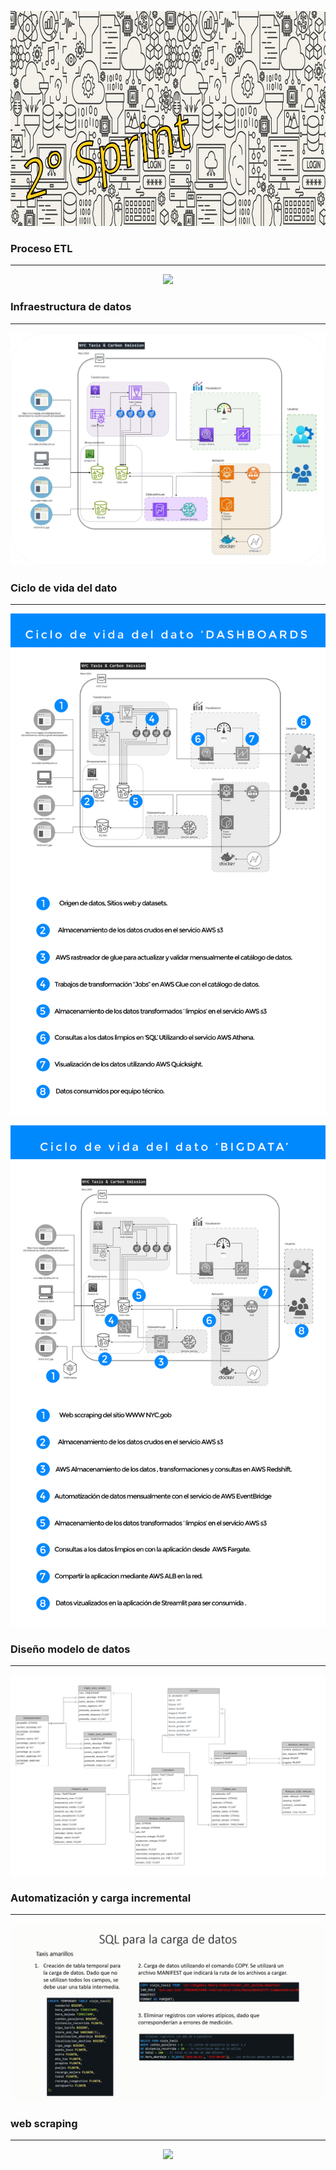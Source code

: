 <p align="center">
<img src="Imagenes_2/banner_2_sprint.png" width="996" height="344""  >
</p>

### Proceso ETL
---

<p align="center">
<img src="Imagenes_2/ETL-Trips.gif"  >
</p>


### Infraestructura de datos
---

<p align="center">
<img src="Imagenes_2/Architecture_01.jpg"  >
</p>


### Ciclo de vida del dato
---

<p align="center">
<img src="Imagenes_2/Ciclo_del_dato.jpg"  >
</p>


<p align="center">
<img src="Imagenes_2/Ciclo_del_dato_BigData.jpg"  >
</p>


### Diseño modelo de datos
---

<p align="center">
<img src="Imagenes_2/modelo_ER.jpeg"  >
</p>



### Automatización y carga incremental
---

<p align="center">
<img src="Imagenes_2/automatizacion.gif"  >
</p>


### web scraping
---

<p align="center">
<img src="Imagenes_2/web_scraping.gif"  >
</p>

